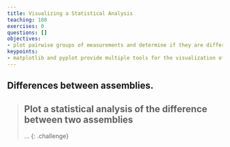 ```yaml
---
title: Visualizing a Statistical Analysis
teaching: 180
exercises: 0
questions: []
objectives:
- plot pairwise groups of measurements and determine if they are different
keypoints:
- matplotlib and pyplot provide multiple tools for the visualization of data points
---
```


## Differences between assemblies.


> ## Plot a statistical analysis of the difference between two assemblies
> ...
{: .challenge}
